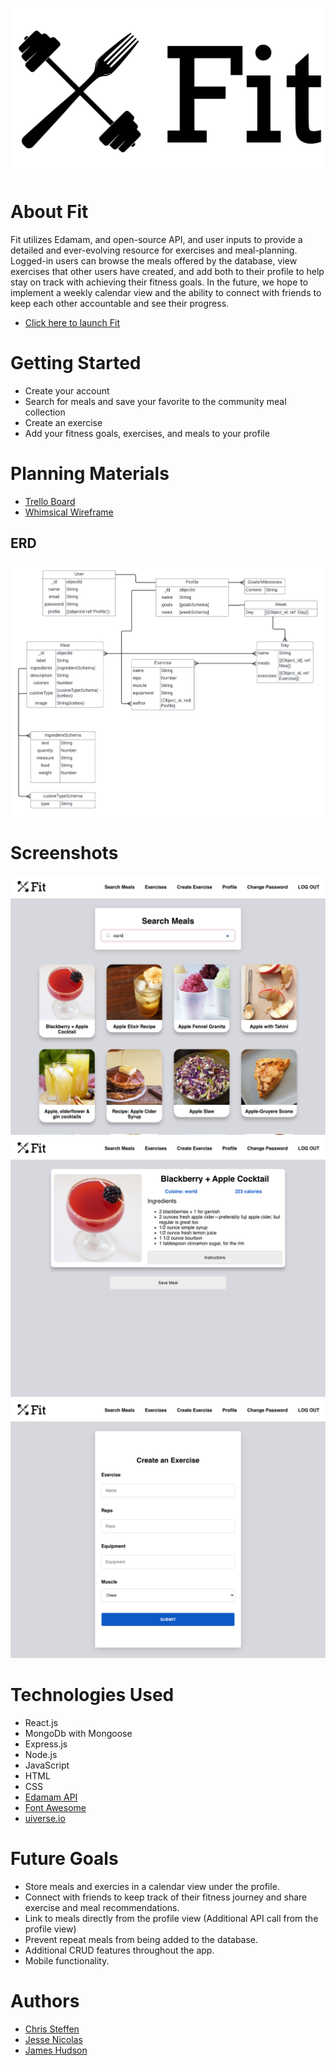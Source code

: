 ![Fit Logo](/public/FitLogo.svg)
# About Fit
Fit utilizes Edamam, and open-source API, and user inputs to provide a detailed and ever-evolving resource for exercises and meal-planning. Logged-in users can browse the meals offered by the database, view exercises that other users have created, and add both to their profile to help stay on track with achieving their fitness goals. In the future, we hope to implement a weekly calendar view and the ability to connect with friends to keep each other accountable and see their progress.

- [Click here to launch Fit](https://fit-planner.netlify.app/)

# Getting Started
- Create your account
- Search for meals and save your favorite to the community meal collection
- Create an exercise
- Add your fitness goals, exercises, and meals to your profile

# Planning Materials
- [Trello Board](https://trello.com/b/DH4Hrylr/fit)
- [Whimsical Wireframe](https://whimsical.com/fit-wireframe-2A9KKkri3CDREWGdntpHCt)
## ERD
![ERD](/public/erd.png)


# Screenshots
![Search Meal](/public/screenshots/searchmeal-fit.png)
![Meal Details](/public/screenshots/mealdetails-fit.png)
![Create Exercise](/public/screenshots/createexercise-fit.png)

# Technologies Used
- React.js
- MongoDb with Mongoose
- Express.js
- Node.js
- JavaScript
- HTML
- CSS
- [Edamam API](https://www.edamam.com/)
- [Font Awesome](https://fontawesome.com/)
- [uiverse.io](http://uiverse.io/)
  

# Future Goals
- Store meals and exercies in a calendar view under the profile.
- Connect with friends to keep track of their fitness journey and share exercise and meal recommendations.
- Link to meals directly from the profile view (Additional API call from the profile view)
- Prevent repeat meals from being added to the database.
- Additional CRUD features throughout the app.
- Mobile functionality.

# Authors
- [Chris Steffen](https://github.com/chrsteffen1)
- [Jesse Nicolas](https://github.com/Jesse-Nicolas)
- [James Hudson](https://github.com/jhudson357)
